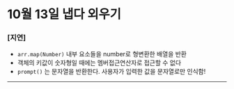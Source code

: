# 10월 13일 냅다 외우기

### [지연]

- `arr.map(Number)` 내부 요소들을 number로 형변환한 배열을 반환
- 객체의 키값이 숫자형일 때에는 멤버접근연산자로 접근할 수 없다
- `prompt()` 는 문자열을 반환한다. 사용자가 입력한 값을 문자열로만 인식함!

<hr>
